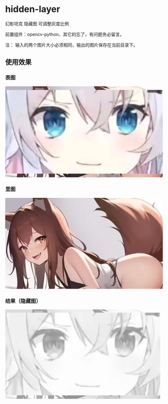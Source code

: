 # hidden-layer
幻影坦克 隐藏图 可调整灰度比例

前置组件：opencv-python、其它的忘了，有问题务必留言。

注： 输入的两个图片大小必须相同，输出的图片保存在当前目录下。
## 使用效果
### 表图
![表图](https://github.com/PTA00/hidden-layer/blob/main/%E5%9B%BE%E5%B1%82%200.png)
### 里图
![里图](https://github.com/PTA00/hidden-layer/blob/main/%E5%9B%BE%E5%B1%82%202.png)
### 结果（隐藏图）
![结果（隐藏图）](https://github.com/PTA00/hidden-layer/blob/main/output1.png)
